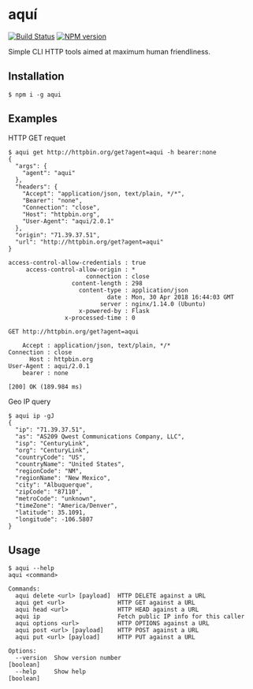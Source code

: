 # aquí

[![Build Status][travis-image]][travis-url]
[![NPM version][npm-image]][npm-url]

Simple CLI HTTP tools aimed at maximum human friendliness.

## Installation

```shell
$ npm i -g aqui
```

## Examples

HTTP GET requet
 
```shell
$ aqui get http://httpbin.org/get?agent=aqui -h bearer:none
{
  "args": {
    "agent": "aqui"
  },
  "headers": {
    "Accept": "application/json, text/plain, */*",
    "Bearer": "none",
    "Connection": "close",
    "Host": "httpbin.org",
    "User-Agent": "aqui/2.0.1"
  },
  "origin": "71.39.37.51",
  "url": "http://httpbin.org/get?agent=aqui"
}

access-control-allow-credentials : true
     access-control-allow-origin : *
                      connection : close
                  content-length : 298
                    content-type : application/json
                            date : Mon, 30 Apr 2018 16:44:03 GMT
                          server : nginx/1.14.0 (Ubuntu)
                    x-powered-by : Flask
                x-processed-time : 0

GET http://httpbin.org/get?agent=aqui

    Accept : application/json, text/plain, */*
Connection : close
      Host : httpbin.org
User-Agent : aqui/2.0.1
    bearer : none

[200] OK (189.984 ms)
```

Geo IP query

```shell
$ aqui ip -gJ
{
  "ip": "71.39.37.51",
  "as": "AS209 Qwest Communications Company, LLC",
  "isp": "CenturyLink",
  "org": "CenturyLink",
  "countryCode": "US",
  "countryName": "United States",
  "regionCode": "NM",
  "regionName": "New Mexico",
  "city": "Albuquerque",
  "zipCode": "87110",
  "metroCode": "unknown",
  "timeZone": "America/Denver",
  "latitude": 35.1091,
  "longitude": -106.5807
}
```

## Usage
```
$ aqui --help
aqui <command>

Commands:
  aqui delete <url> [payload]  HTTP DELETE against a URL
  aqui get <url>               HTTP GET against a URL
  aqui head <url>              HTTP HEAD against a URL
  aqui ip                      Fetch public IP info for this caller
  aqui options <url>           HTTP OPTIONS against a URL
  aqui post <url> [payload]    HTTP POST against a URL
  aqui put <url> [payload]     HTTP PUT against a URL

Options:
  --version  Show version number                                       [boolean]
  --help     Show help                                                 [boolean]

```

[travis-url]: https://travis-ci.org/joeledwards/node-aqui
[travis-image]: https://img.shields.io/travis/joeledwards/node-aqui/master.svg
[npm-url]: https://www.npmjs.com/package/aqui
[npm-image]: https://img.shields.io/npm/v/aqui.svg
